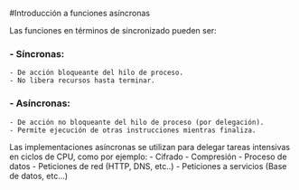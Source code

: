 #Introducción a funciones asíncronas

Las funciones en términos de sincronizado pueden ser:

### - Síncronas:

    - De acción bloqueante del hilo de proceso.
    - No libera recursos hasta terminar.

### - Asíncronas:

    - De acción no bloqueante del hilo de proceso (por delegación).
    - Permite ejecución de otras instrucciones mientras finaliza.

Las implementaciones asíncronas se utilizan para delegar tareas intensivas en ciclos de CPU, como por ejemplo:
    - Cifrado
    - Compresión
    - Proceso de datos
    - Peticiones de red (HTTP, DNS, etc..)
    - Peticiones a servicios (Base de datos, etc...)
